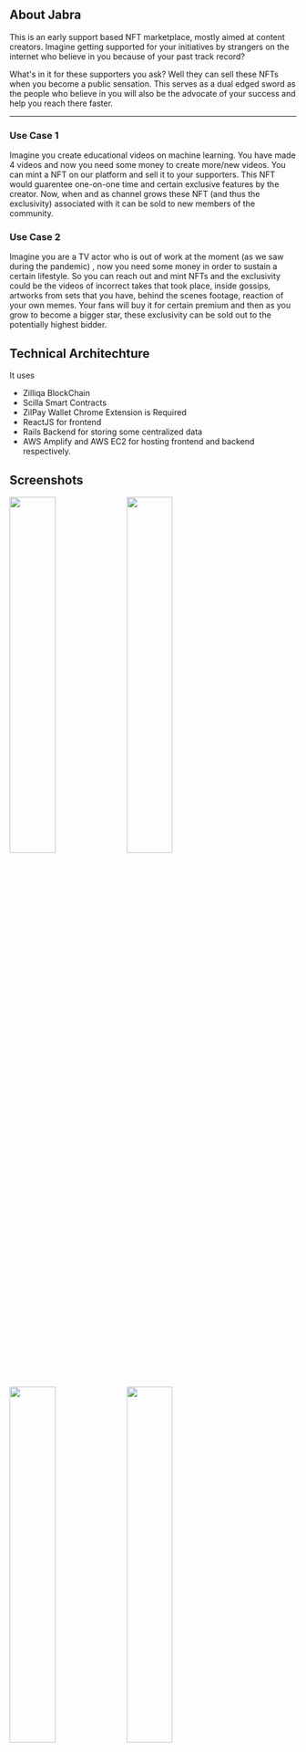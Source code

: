 ## About Jabra 
This is an early support based NFT marketplace, mostly aimed at content creators. Imagine getting supported for your initiatives by strangers on the internet who 
believe in you because of your past track record? 

What's in it for these supporters you ask? Well they can sell these NFTs when you become a public sensation. This serves as a dual edged sword as the people 
who believe in you will also be the advocate of your success and help you reach there faster.

---

### Use Case 1 
Imagine you create educational videos on machine learning. You have made 4 videos and now you need some money to create more/new videos. You can mint a NFT 
on our platform and sell it to your supporters. This NFT would guarentee one-on-one time and certain exclusive features by the creator. Now, when and as 
channel grows these NFT (and thus the exclusivity) associated with it can be sold to new members of the community. 

### Use Case 2
Imagine you are a TV actor who is out of work at the moment (as we saw during the pandemic) , now you need some money in order to sustain a
certain lifestyle. So you can reach out and mint NFTs and the exclusivity could be the videos of incorrect takes that took place, inside gossips, 
artworks from sets that you have, behind the scenes footage, reaction of your own memes. Your fans will buy it for certain premium and then as you grow 
to become a bigger star, these exclusivity can be sold out to the potentially highest bidder. 

## Technical Architechture 
It uses 
- Zilliqa BlockChain 
- Scilla Smart Contracts
- ZilPay Wallet Chrome Extension is Required 
- ReactJS for frontend
- Rails Backend for storing some centralized data
- AWS Amplify and AWS EC2 for hosting frontend and backend respectively. 


## Screenshots

<p>
<img src="https://i.imgur.com/0lkCeg9.png" width="40%">
<img src="https://i.imgur.com/1TUsq8Z.png" width="40%">
  <img src="https://i.imgur.com/AHnpEFF.png" width="40%">
<img src="https://i.imgur.com/tfyv1jI.png" width="40%">
  <img src="https://i.imgur.com/uW9ixZ1.png" width="40%">
  <img src="https://i.imgur.com/Lr7Wdcz.png" width="40%">
  <img src="https://i.imgur.com/WyYCMVN.png" width="40%">
  <img src="https://i.imgur.com/Dh4uM3l.png" width="40%">
  
</p>

## Demo Video 
https://www.youtube.com/watch?v=JqDsqNygJdg 
(Apologies for the low audio) 
